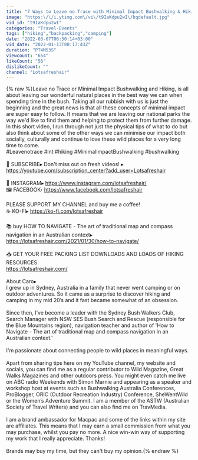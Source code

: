 ```yaml
---
title: "7 Ways to Leave no Trace with Minimal Impact Bushwalking & Hiking"
image: "https:\/\/i.ytimg.com\/vi\/t9IaKdpu2wI\/hqdefault.jpg"
vid_id: "t9IaKdpu2wI"
categories: "Travel-Events"
tags: ["hiking","backpacking","camping"]
date: "2022-03-07T06:50:14+03:00"
vid_date: "2022-01-13T08:17:43Z"
duration: "PT4M53S"
viewcount: "654"
likeCount: "56"
dislikeCount: ""
channel: "Lotsafreshair"
---
```

{% raw %}Leave no Trace or Minimal Impact Bushwalking and Hiking, is all about leaving our wonderful natural places in the best way we can when spending time in the bush. Taking all our rubbish with us is just the beginning and the great news is that all these concepts of minimal impact are super easy to follow. It means that we are leaving our national parks the way we'd like to find them and helping to protect them from further damage. In this short video, I run through not just the physical tips of what to do but also think about some of the other ways we can minimise our impact both socially, culturally and continue to love these wild places for a very long time to come.<br />#Leavenotrace #lnt #hiking #MinimalImpactBushwalking #bushwalking<br /><br />🔴  SUBSCRIBE▸ Don't miss out on fresh videos! ▸ <a rel="nofollow" target="blank" href="https://youtube.com/subscription_center?add_user=Lotsafreshair">https://youtube.com/subscription_center?add_user=Lotsafreshair</a><br /><br />📸  INSTAGRAM▸ <a rel="nofollow" target="blank" href="https://www.instagram.com/lotsafreshair/">https://www.instagram.com/lotsafreshair/</a><br />🖼  FACEBOOK▸ <a rel="nofollow" target="blank" href="https://www.facebook.com/lotsafreshair">https://www.facebook.com/lotsafreshair</a><br /><br />PLEASE SUPPORT MY CHANNEL and buy me a coffee!<br />☕  KO-FI▸ <a rel="nofollow" target="blank" href="https://ko-fi.com/lotsafreshair">https://ko-fi.com/lotsafreshair</a><br /><br />📚  buy HOW TO NAVIGATE - The art of traditional map and compass navigation in an Australian context▸ <a rel="nofollow" target="blank" href="https://lotsafreshair.com/2021/01/30/how-to-navigate/">https://lotsafreshair.com/2021/01/30/how-to-navigate/</a><br /><br />📥 GET YOUR FREE PACKING LIST DOWNLOADS AND LOADS OF HIKING RESOURCES<br /><a rel="nofollow" target="blank" href="https://lotsafreshair.com/">https://lotsafreshair.com/</a><br /><br />About Caro▸<br />I grew up in Sydney, Australia in a family that never went camping or on outdoor adventures. So it came as a surprise to discover hiking and camping in my mid 20’s and it fast became somewhat of an obsession.<br /><br />Since then, I’ve become a leader with the Sydney Bush Walkers Club, Search Manager with NSW SES Bush Search and Rescue (responsible for the Blue Mountains region), navigation teacher and author of 'How to Navigate - The art of traditional map and compass navigation in an Australian context.'<br /><br />I'm passionate about connecting people to wild places in meaningful ways.<br /><br />Apart from sharing tips here on my YouTube channel, my website and socials, you can find me as a regular contributor to Wild Magazine, Great Walks Magazines and other outdoors press. You might even catch me live on ABC radio Weekends with Simon Marnie and appearing as a speaker and workshop host at events such as Bushwalking Australia Conferences, ProBlogger, ORIC (Outdoor Recreation Industry) Conference, SheWentWild or the Women’s Adventure Summit. I am a member of the ASTW (Australian Society of Travel Writers) and you can also find me on TravMedia.<br /><br />I am a brand ambassador for Macpac and some of the links within my site are affiliates. This means that I may earn a small commission from what you may purchase, whilst you pay no more. A nice win-win way of supporting my work that I really appreciate. Thanks! <br /><br />Brands may buy my time, but they can't buy my opinion.{% endraw %}

